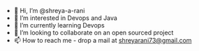 - 👋 Hi, I’m @shreya-a-rani
- 👀 I’m interested in Devops and Java
- 🌱 I’m currently learning Devops
- 💞️ I’m looking to collaborate on an open sourced project
- 📫 How to reach me - drop a mail at shreyarani73@gmail.com 

<!---
shreya-a-rani/shreya-a-rani is a ✨ special ✨ repository because its `README.md` (this file) appears on your GitHub profile.
You can click the Preview link to take a look at your changes.
--->
